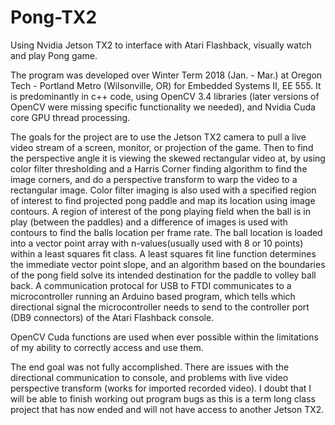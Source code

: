 # Pong-TX2
Using Nvidia Jetson TX2 to interface with Atari Flashback, visually watch and play Pong game.  

The program was developed over Winter Term 2018 (Jan. - Mar.) at Oregon Tech - Portland Metro (Wilsonville, OR) for Embedded Systems II, EE 555. It is predominantly in c++ code, using OpenCV 3.4 libraries (later versions of OpenCV were missing specific functionality we needed), and Nvidia Cuda core GPU thread processing. 

The goals for the project are to use the Jetson TX2 camera to pull a live video stream of a screen, monitor, or projection of the game. Then to find the perspective angle it is viewing the skewed rectangular video at, by using color filter thresholding and a Harris Corner finding algorithm to find the image corners, and do a perspective transform to warp the video to a rectangular image. Color filter imaging is also used with a specified region of interest to find projected pong paddle and map its location using image contours. A region of interest of the pong playing field when the ball is in play (between the paddles) and a difference of images is used with contours to find the balls location per frame rate. The ball location is loaded into a vector point array with n-values(usually used with 8 or 10 points) within a least squares fit class. A least squares fit line function determines the immediate vector point slope, and an algorithm based on the boundaries of the pong field solve its intended destination for the paddle to volley ball back. A communication protocal for USB to FTDI communicates to a microcontroller running an Arduino based program, which tells which directional signal the microcontroller needs to send to the controller port (DB9 connectors) of the Atari Flashback console.

OpenCV Cuda functions are used when ever possible within the limitations of my ability to correctly access and use them.

The end goal was not fully accomplished. There are issues with the directional communication to console, and problems with live video perspective transform (works for imported recorded video). I doubt that I will be able to finish working out program bugs as this is a term long class project that has now ended and will not have access to another Jetson TX2.

